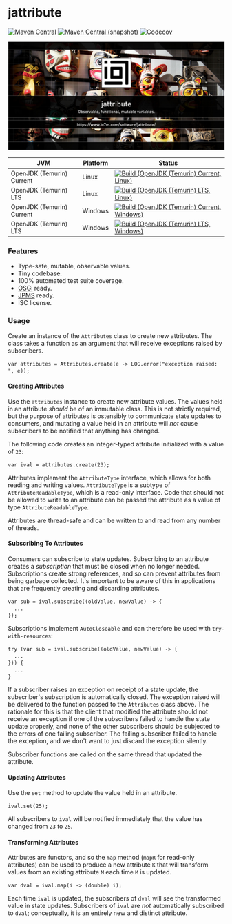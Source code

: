 jattribute
===

[![Maven Central](https://img.shields.io/maven-central/v/com.io7m.jattribute/com.io7m.jattribute.svg?style=flat-square)](http://search.maven.org/#search%7Cga%7C1%7Cg%3A%22com.io7m.jattribute%22)
[![Maven Central (snapshot)](https://img.shields.io/nexus/s/com.io7m.jattribute/com.io7m.jattribute?server=https%3A%2F%2Fs01.oss.sonatype.org&style=flat-square)](https://s01.oss.sonatype.org/content/repositories/snapshots/com/io7m/jattribute/)
[![Codecov](https://img.shields.io/codecov/c/github/io7m-com/jattribute.svg?style=flat-square)](https://codecov.io/gh/io7m-com/jattribute)

![com.io7m.jattribute](./src/site/resources/jattribute.jpg?raw=true)

| JVM | Platform | Status |
|-----|----------|--------|
| OpenJDK (Temurin) Current | Linux | [![Build (OpenJDK (Temurin) Current, Linux)](https://img.shields.io/github/actions/workflow/status/io7m-com/jattribute/main.linux.temurin.current.yml)](https://www.github.com/io7m-com/jattribute/actions?query=workflow%3Amain.linux.temurin.current)|
| OpenJDK (Temurin) LTS | Linux | [![Build (OpenJDK (Temurin) LTS, Linux)](https://img.shields.io/github/actions/workflow/status/io7m-com/jattribute/main.linux.temurin.lts.yml)](https://www.github.com/io7m-com/jattribute/actions?query=workflow%3Amain.linux.temurin.lts)|
| OpenJDK (Temurin) Current | Windows | [![Build (OpenJDK (Temurin) Current, Windows)](https://img.shields.io/github/actions/workflow/status/io7m-com/jattribute/main.windows.temurin.current.yml)](https://www.github.com/io7m-com/jattribute/actions?query=workflow%3Amain.windows.temurin.current)|
| OpenJDK (Temurin) LTS | Windows | [![Build (OpenJDK (Temurin) LTS, Windows)](https://img.shields.io/github/actions/workflow/status/io7m-com/jattribute/main.windows.temurin.lts.yml)](https://www.github.com/io7m-com/jattribute/actions?query=workflow%3Amain.windows.temurin.lts)|


### Features

* Type-safe, mutable, observable values.
* Tiny codebase.
* 100% automated test suite coverage.
* [OSGi](https://www.osgi.org) ready.
* [JPMS](https://en.wikipedia.org/wiki/Java_Platform_Module_System) ready.
* ISC license.

### Usage

Create an instance of the `Attributes` class to create new attributes. The class
takes a function as an argument that will receive exceptions raised by
subscribers.

```
var attributes = Attributes.create(e -> LOG.error("exception raised: ", e));
```

#### Creating Attributes

Use the `attributes` instance to create new attribute values. The values held in
an attribute _should_ be of an immutable class. This is not strictly required,
but the purpose of attributes is ostensibly to communicate state updates to
consumers, and mutating a value held in an attribute will _not_ cause
subscribers to be notified that anything has changed.

The following code creates an integer-typed attribute initialized with a value
of `23`:

```
var ival = attributes.create(23);
```

Attributes implement the `AttributeType` interface, which allows for both
reading and writing values. `AttributeType` is a subtype of `AttributeReadableType`,
which is a read-only interface. Code that should not be allowed to write to
an attribute can be passed the attribute as a value of type
`AttributeReadableType`.

Attributes are thread-safe and can be written to and read from any number
of threads.

#### Subscribing To Attributes

Consumers can subscribe to state updates. Subscribing to an attribute creates
a _subscription_ that must be closed when no longer needed. Subscriptions create
strong references, and so can prevent attributes from being garbage collected.
It's important to be aware of this in applications that are frequently creating
and discarding attributes.

```
var sub = ival.subscribe((oldValue, newValue) -> {
  ...
});
```

Subscriptions implement `AutoCloseable` and can therefore be used with
`try-with-resources`:

```
try (var sub = ival.subscribe((oldValue, newValue) -> {
  ...
})) {
  ...
}
```

If a subscriber raises an exception on receipt of a state update, the
subscriber's subscription is automatically closed. The exception raised will be
delivered to the function passed to the `Attributes` class above. The rationale
for this is that the client that modified the attribute should not receive an
exception if one of the subscribers failed to handle the state update properly,
and none of the other subscribers should be subjected to the errors of one
failing subscriber. The failing subscriber failed to handle the exception, and
we don't want to just discard the exception silently.

Subscriber functions are called on the same thread that updated the attribute.

#### Updating Attributes

Use the `set` method to update the value held in an attribute.

```
ival.set(25);
```

All subscribers to `ival` will be notified immediately that the value has 
changed from `23` to `25`. 

#### Transforming Attributes

Attributes are functors, and so the `map` method (`mapR` for read-only 
attributes) can be used to produce a new attribute `K` that will transform 
values from an existing attribute `M` each time `M` is updated.

```
var dval = ival.map(i -> (double) i);
```

Each time `ival` is updated, the subscribers of `dval` will see the transformed
value in state updates. Subscribers of `ival` are _not_ automatically
subscribed to `dval`; conceptually, it is an entirely new and distinct
attribute.

